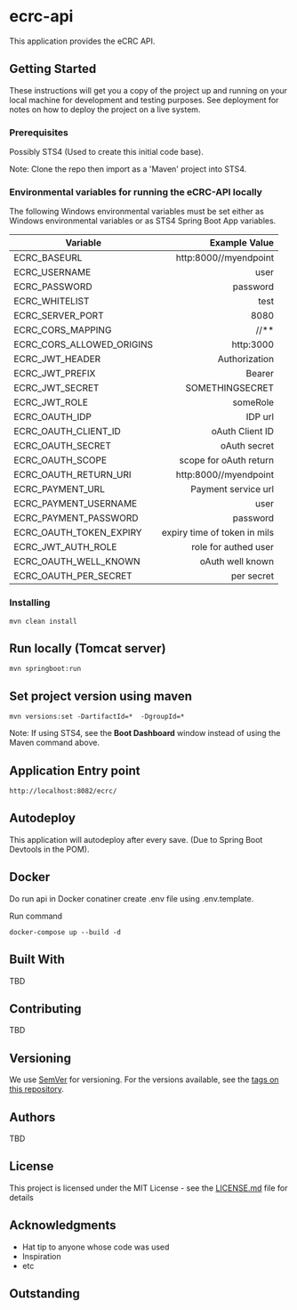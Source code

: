 # ecrc-api

This application provides the eCRC API.

## Getting Started

These instructions will get you a copy of the project up and running on your local machine for development and testing purposes. See deployment for notes on how to deploy the project on a live system.

### Prerequisites

Possibly STS4 (Used to create this initial code base).

Note: Clone the repo then import as a 'Maven' project into STS4.

### Environmental variables for running the eCRC-API locally

The following Windows environmental variables must be set either as Windows environmental variables or as STS4 Spring Boot App variables.

| Variable                  |                Example Value |
| ------------------------- | ---------------------------: |
| ECRC_BASEURL              |        http:8000//myendpoint |
| ECRC_USERNAME             |                         user |
| ECRC_PASSWORD             |                     password |
| ECRC_WHITELIST            |                         test |
| ECRC_SERVER_PORT          |                         8080 |
| ECRC_CORS_MAPPING         |                       //\*\* |
| ECRC_CORS_ALLOWED_ORIGINS |                    http:3000 |
| ECRC_JWT_HEADER           |                Authorization |
| ECRC_JWT_PREFIX           |                       Bearer |
| ECRC_JWT_SECRET           |              SOMETHINGSECRET |
| ECRC_JWT_ROLE             |                     someRole |
| ECRC_OAUTH_IDP            |                      IDP url |
| ECRC_OAUTH_CLIENT_ID      |              oAuth Client ID |
| ECRC_OAUTH_SECRET         |                 oAuth secret |
| ECRC_OAUTH_SCOPE          |       scope for oAuth return |
| ECRC_OAUTH_RETURN_URI     |        http:8000//myendpoint |
| ECRC_PAYMENT_URL          |          Payment service url |
| ECRC_PAYMENT_USERNAME     |                         user |
| ECRC_PAYMENT_PASSWORD     |                     password |
| ECRC_OAUTH_TOKEN_EXPIRY   | expiry time of token in mils |
| ECRC_JWT_AUTH_ROLE        |         role for authed user |
| ECRC_OAUTH_WELL_KNOWN     |             oAuth well known |
| ECRC_OAUTH_PER_SECRET     |                   per secret |

### Installing

```
mvn clean install
```

## Run locally (Tomcat server)

```
mvn springboot:run
```

## Set project version using maven

```
mvn versions:set -DartifactId=*  -DgroupId=*
```

Note: If using STS4, see the **Boot Dashboard** window instead of using the Maven command above. 

## Application Entry point

```
http://localhost:8082/ecrc/
```

## Autodeploy

This application will autodeploy after every save. (Due to Spring Boot Devtools in the POM).

## Docker

Do run api in Docker conatiner create .env file using .env.template.

Run command 
```
docker-compose up --build -d
```

## Built With

TBD

## Contributing

TBD

## Versioning

We use [SemVer](http://semver.org/) for versioning. For the versions available, see the [tags on this repository](https://github.com/your/project/tags).

## Authors

TBD

## License

This project is licensed under the MIT License - see the [LICENSE.md](LICENSE.md) file for details

## Acknowledgments

- Hat tip to anyone whose code was used
- Inspiration
- etc

## Outstanding
